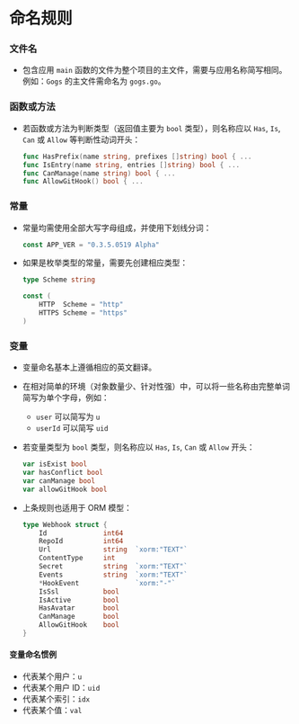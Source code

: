 # 命名规则

### 文件名

- 包含应用 `main` 函数的文件为整个项目的主文件，需要与应用名称简写相同。例如：`Gogs` 的主文件需命名为 `gogs.go`。

### 函数或方法

- 若函数或方法为判断类型（返回值主要为 `bool` 类型），则名称应以 `Has`, `Is`, `Can` 或 `Allow` 等判断性动词开头：

	```go
	func HasPrefix(name string, prefixes []string) bool { ...
	func IsEntry(name string, entries []string) bool { ...
	func CanManage(name string) bool { ...
	func AllowGitHook() bool { ...
	```
	
### 常量

- 常量均需使用全部大写字母组成，并使用下划线分词：

	```go
	const APP_VER = "0.3.5.0519 Alpha"
	```
	
- 如果是枚举类型的常量，需要先创建相应类型：

	```go
	type Scheme string
	
	const (
		HTTP  Scheme = "http"
		HTTPS Scheme = "https"
	)
	```

### 变量

- 变量命名基本上遵循相应的英文翻译。
- 在相对简单的环境（对象数量少、针对性强）中，可以将一些名称由完整单词简写为单个字母，例如：
	- `user` 可以简写为 `u`
	- `userId` 可以简写 `uid`
- 若变量类型为 `bool` 类型，则名称应以 `Has`, `Is`, `Can` 或 `Allow` 开头：

	```go
	var isExist bool
	var hasConflict bool
	var canManage bool
	var allowGitHook bool
	```
- 上条规则也适用于 ORM 模型：

	```go
	type Webhook struct {
		Id          	int64
		RepoId      	int64
		Url         	string 	`xorm:"TEXT"`
		ContentType 	int
		Secret      	string 	`xorm:"TEXT"`
		Events      	string 	`xorm:"TEXT"`
		*HookEvent  			`xorm:"-"`
		IsSsl       	bool
		IsActive    	bool
		HasAvatar   	bool
		CanManage   	bool
		AllowGitHook	bool
	}
	```

#### 变量命名惯例

- 代表某个用户：`u`
- 代表某个用户 ID：`uid`
- 代表某个索引：`idx`
- 代表某个值：`val`
